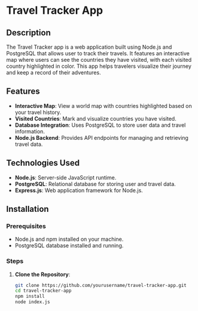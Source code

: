 # Travel Tracker App

## Description

The Travel Tracker app is a web application built using Node.js and PostgreSQL that allows user to track their travels. It features an interactive map where users can see the countries they have visited, with each visited country highlighted in color. This app helps travelers visualize their journey and keep a record of their adventures.

## Features

- **Interactive Map**: View a world map with countries highlighted based on your travel history.
- **Visited Countries**: Mark and visualize countries you have visited.
- **Database Integration**: Uses PostgreSQL to store user data and travel information.
- **Node.js Backend**: Provides API endpoints for managing and retrieving travel data.

## Technologies Used

- **Node.js**: Server-side JavaScript runtime.
- **PostgreSQL**: Relational database for storing user and travel data.
- **Express.js**: Web application framework for Node.js.

## Installation

### Prerequisites

- Node.js and npm installed on your machine.
- PostgreSQL database installed and running.

### Steps

1. **Clone the Repository**:

   ```bash
   git clone https://github.com/yourusername/travel-tracker-app.git
   cd travel-tracker-app
   npm install
   node index.js

